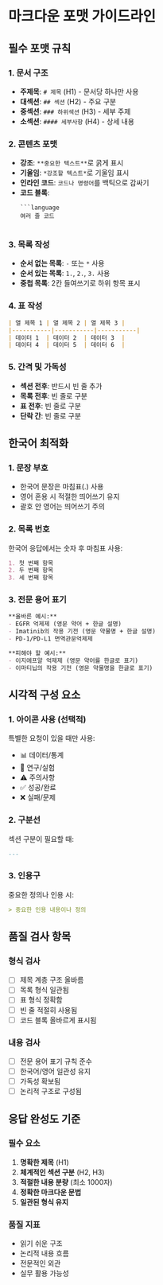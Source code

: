 # 마크다운 포맷 가이드라인

## 필수 포맷 규칙

### 1. 문서 구조
- **주제목**: `# 제목` (H1) - 문서당 하나만 사용
- **대섹션**: `## 섹션` (H2) - 주요 구분
- **중섹션**: `### 하위섹션` (H3) - 세부 주제
- **소섹션**: `#### 세부사항` (H4) - 상세 내용

### 2. 콘텐츠 포맷
- **강조**: `**중요한 텍스트**`로 굵게 표시
- **기울임**: `*강조할 텍스트*`로 기울임 표시
- **인라인 코드**: `코드나 명령어`를 백틱으로 감싸기
- **코드 블록**: 
  ```
  ```language
  여러 줄 코드
  ```
  ```

### 3. 목록 작성
- **순서 없는 목록**: `-` 또는 `*` 사용
- **순서 있는 목록**: `1.`, `2.`, `3.` 사용
- **중첩 목록**: 2칸 들여쓰기로 하위 항목 표시

### 4. 표 작성
```markdown
| 열 제목 1 | 열 제목 2 | 열 제목 3 |
|-----------|-----------|-----------|
| 데이터 1  | 데이터 2  | 데이터 3  |
| 데이터 4  | 데이터 5  | 데이터 6  |
```

### 5. 간격 및 가독성
- **섹션 전후**: 반드시 빈 줄 추가
- **목록 전후**: 빈 줄로 구분
- **표 전후**: 빈 줄로 구분
- **단락 간**: 빈 줄로 구분

## 한국어 최적화

### 1. 문장 부호
- 한국어 문장은 마침표(.) 사용
- 영어 혼용 시 적절한 띄어쓰기 유지
- 괄호 안 영어는 띄어쓰기 주의

### 2. 목록 번호
한국어 응답에서는 숫자 후 마침표 사용:
```markdown
1. 첫 번째 항목
2. 두 번째 항목
3. 세 번째 항목
```

### 3. 전문 용어 표기
```markdown
**올바른 예시:**
- EGFR 억제제 (영문 약어 + 한글 설명)
- Imatinib의 작용 기전 (영문 약물명 + 한글 설명)
- PD-1/PD-L1 면역관문억제제

**피해야 할 예시:**
- 이지에프알 억제제 (영문 약어를 한글로 표기)
- 이마티닙의 작용 기전 (영문 약물명을 한글로 표기)
```

## 시각적 구성 요소

### 1. 아이콘 사용 (선택적)
특별한 요청이 있을 때만 사용:
- 📊 데이터/통계
- 🔬 연구/실험
- ⚠️ 주의사항
- ✅ 성공/완료
- ❌ 실패/문제

### 2. 구분선
섹션 구분이 필요할 때:
```markdown
---
```

### 3. 인용구
중요한 정의나 인용 시:
```markdown
> 중요한 인용 내용이나 정의
```

## 품질 검사 항목

### 형식 검사
- [ ] 제목 계층 구조 올바름
- [ ] 목록 형식 일관됨
- [ ] 표 형식 정확함
- [ ] 빈 줄 적절히 사용됨
- [ ] 코드 블록 올바르게 표시됨

### 내용 검사
- [ ] 전문 용어 표기 규칙 준수
- [ ] 한국어/영어 일관성 유지
- [ ] 가독성 확보됨
- [ ] 논리적 구조로 구성됨

## 응답 완성도 기준

### 필수 요소
1. **명확한 제목** (H1)
2. **체계적인 섹션 구분** (H2, H3)
3. **적절한 내용 분량** (최소 1000자)
4. **정확한 마크다운 문법**
5. **일관된 형식 유지**

### 품질 지표
- 읽기 쉬운 구조
- 논리적 내용 흐름
- 전문적인 외관
- 실무 활용 가능성